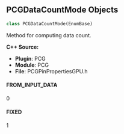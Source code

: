 ## PCGDataCountMode Objects

```python
class PCGDataCountMode(EnumBase)
```

Method for computing data count.

**C++ Source:**

- **Plugin**: PCG
- **Module**: PCG
- **File**: PCGPinPropertiesGPU.h

<a id="unreal.PCGDataCountMode.FROM_INPUT_DATA"></a>

#### FROM_INPUT_DATA

0

<a id="unreal.PCGDataCountMode.FIXED"></a>

#### FIXED

1

<a id="unreal.PCGDataMultiplicity"></a>